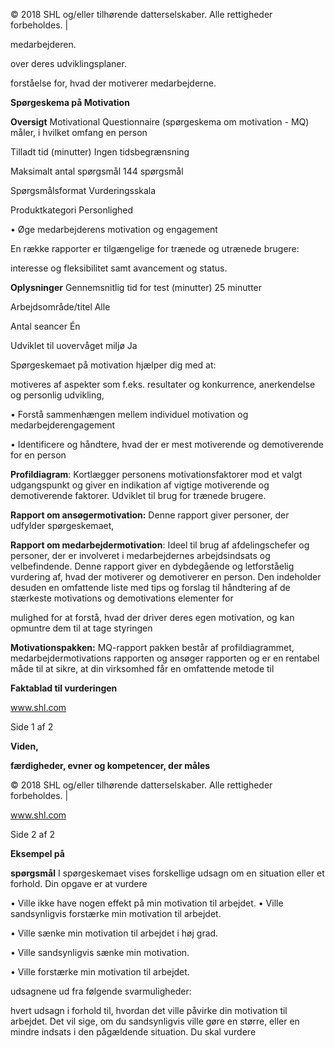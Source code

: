 © 2018 SHL og/eller tilhørende datterselskaber. Alle rettigheder forbeholdes. |

medarbejderen.

over deres udviklingsplaner.

forståelse for, hvad der motiverer medarbejderne.

**Spørgeskema på Motivation**

**Oversigt** Motivational Questionnaire (spørgeskema om motivation - MQ) måler, i hvilket omfang en person

Tilladt tid (minutter) Ingen tidsbegrænsning

Maksimalt antal spørgsmål 144 spørgsmål

Spørgsmålsformat Vurderingsskala

Produktkategori Personlighed

• Øge medarbejderens motivation og engagement

En række rapporter er tilgængelige for trænede og utrænede brugere:

interesse og fleksibilitet samt avancement og status.

**Oplysninger** Gennemsnitlig tid for test (minutter) 25 minutter

Arbejdsområde/titel Alle

Antal seancer Én

Udviklet til uovervåget miljø Ja

Spørgeskemaet på motivation hjælper dig med at:

motiveres af aspekter som f.eks. resultater og konkurrence, anerkendelse og personlig udvikling,

• Forstå sammenhængen mellem individuel motivation og medarbejderengagement

• Identificere og håndtere, hvad der er mest motiverende og demotiverende for en person

**Profildiagram**: Kortlægger personens motivationsfaktorer mod et valgt udgangspunkt og giver en indikation af vigtige motiverende og demotiverende faktorer. Udviklet til brug for trænede brugere.

**Rapport om ansøgermotivation:** Denne rapport giver personer, der udfylder spørgeskemaet,

**Rapport om medarbejdermotivation**: Ideel til brug af afdelingschefer og personer, der er involveret i medarbejdernes arbejdsindsats og velbefindende. Denne rapport giver en dybdegående og letforståelig vurdering af, hvad der motiverer og demotiverer en person. Den indeholder desuden en omfattende liste med tips og forslag til håndtering af de stærkeste motivations og demotivations elementer for

mulighed for at forstå, hvad der driver deres egen motivation, og kan opmuntre dem til at tage styringen

**Motivationspakken:** MQ-rapport pakken består af profildiagrammet, medarbejdermotivations rapporten og ansøger rapporten og er en rentabel måde til at sikre, at din virksomhed får en omfattende metode til

**Faktablad til vurderingen**

www.shl.com

Side 1 af 2

**Viden,** 

**færdigheder, evner og kompetencer, der måles**

© 2018 SHL og/eller tilhørende datterselskaber. Alle rettigheder forbeholdes. |

www.shl.com

Side 2 af 2

**Eksempel på** 

**spørgsmål** I spørgeskemaet vises forskellige udsagn om en situation eller et forhold. Din opgave er at vurdere

• Ville ikke have nogen effekt på min motivation til arbejdet. • Ville sandsynligvis forstærke min motivation til arbejdet.

• Ville sænke min motivation til arbejdet i høj grad.

• Ville sandsynligvis sænke min motivation.

• Ville forstærke min motivation til arbejdet.

udsagnene ud fra følgende svarmuligheder:

hvert udsagn i forhold til, hvordan det ville påvirke din motivation til arbejdet. Det vil sige, om du sandsynligvis ville gøre en større, eller en mindre indsats i den pågældende situation. Du skal vurdere
